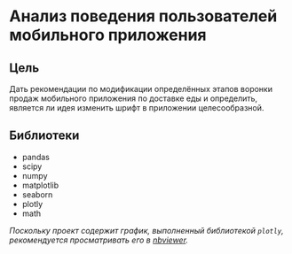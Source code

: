 # Анализ поведения пользователей мобильного приложения
## Цель
Дать рекомендации по модификации определённых этапов воронки продаж мобильного приложения по доставке еды и определить, является ли идея изменить шрифт в приложении целесообразной.
## Библиотеки
* pandas
* scipy
* numpy
* matplotlib
* seaborn
* plotly
* math


*Поскольку проект содержит график, выполненный библиотекой `plotly`, рекомендуется просматривать его в [nbviewer](https://nbviewer.org/github/a-ermakova/yandex_praktikum_projects/blob/main/app_aab_test/app_aab_test.ipynb).*